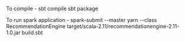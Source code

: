 To compile -
sbt compile
sbt package


To run spark application -
spark-submit --master yarn --class RecommendationEngine target/scala-2.11/recommendationengine-2.11-1.0.jar build.sbt
